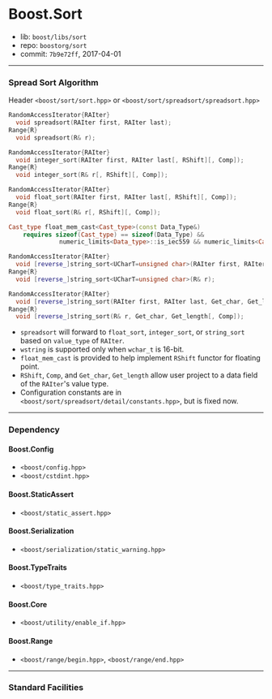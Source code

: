 # Boost.Sort

* lib: `boost/libs/sort`
* repo: `boostorg/sort`
* commit: `7b9e72ff`, 2017-04-01

------
### Spread Sort Algorithm

Header `<boost/sort/sort.hpp>` or `<boost/sort/spreadsort/spreadsort.hpp>`

```c++
RandomAccessIterator{RAIter}
  void spreadsort(RAIter first, RAIter last);
Range{R}
  void spreadsort(R& r);

RandomAccessIterator{RAIter}
  void integer_sort(RAIter first, RAIter last[, RShift][, Comp]);
Range{R}
  void integer_sort(R& r[, RShift][, Comp]);

RandomAccessIterator{RAIter}
  void float_sort(RAIter first, RAIter last[, RShift][, Comp]);
Range{R}
  void float_sort(R& r[, RShift][, Comp]);

Cast_type float_mem_cast<Cast_type>(const Data_Type&)
    requires sizeof(Cast_type) == sizeof(Data_Type) &&
              numeric_limits<Data_type>::is_iec559 && numeric_limits<Cast_type>::is_integer;

RandomAccessIterator{RAIter}
  void [reverse_]string_sort<UCharT=unsigned char>(RAIter first, RAIter last);
Range{R}
  void [reverse_]string_sort<UCharT=unsigned char>(R& r);

RandomAccessIterator{RAIter}
  void [reverse_]string_sort(RAIter first, RAIter last, Get_char, Get_length[, Comp]);
Range{R}
  void [reverse_]string_sort(R& r, Get_char, Get_length[, Comp]);
```

* `spreadsort` will forward to `float_sort`, `integer_sort`, or `string_sort` based on `value_type` of `RAIter`.
* `wstring` is supported only when `wchar_t` is 16-bit.
* `float_mem_cast` is provided to help implement `RShift` functor for floating point.
* `RShift`, `Comp`, and `Get_char`, `Get_length` allow user project to a data field of the `RAIter`'s value type.
* Configuration constants are in `<boost/sort/spreadsort/detail/constants.hpp>`, but is fixed now.

------
### Dependency

#### Boost.Config

* `<boost/config.hpp>`
* `<boost/cstdint.hpp>`

#### Boost.StaticAssert

* `<boost/static_assert.hpp>`

#### Boost.Serialization

* `<boost/serialization/static_warning.hpp>`

#### Boost.TypeTraits

* `<boost/type_traits.hpp>`

#### Boost.Core

* `<boost/utility/enable_if.hpp>`

#### Boost.Range

* `<boost/range/begin.hpp>`, `<boost/range/end.hpp>`

------
### Standard Facilities
